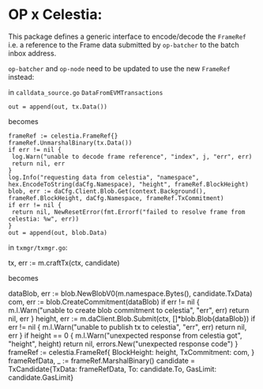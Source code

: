 OP x Celestia:
==============

This package defines a generic interface to encode/decode the `FrameRef` i.e. a
reference to the Frame data submitted by `op-batcher` to the batch inbox
address.

`op-batcher` and `op-node` need to be updated to use the new `FrameRef` instead:

in `calldata_source.go` `DataFromEVMTransactions`

    out = append(out, tx.Data())

becomes

    frameRef := celestia.FrameRef{}
    frameRef.UnmarshalBinary(tx.Data())
    if err != nil {
     log.Warn("unable to decode frame reference", "index", j, "err", err)
     return nil, err
    }
    log.Info("requesting data from celestia", "namespace", hex.EncodeToString(daCfg.Namespace), "height", frameRef.BlockHeight)
    blob, err := daCfg.Client.Blob.Get(context.Background(), frameRef.BlockHeight, daCfg.Namespace, frameRef.TxCommitment)
    if err != nil {
     return nil, NewResetError(fmt.Errorf("failed to resolve frame from celestia: %w", err))
    }
    out = append(out, blob.Data)

in `txmgr/txmgr.go`:

  tx, err := m.craftTx(ctx, candidate)

becomes

  dataBlob, err := blob.NewBlobV0(m.namespace.Bytes(), candidate.TxData)
  com, err := blob.CreateCommitment(dataBlob)
  if err != nil {
   m.l.Warn("unable to create blob commitment to celestia", "err", err)
   return nil, err
  }
  height, err := m.daClient.Blob.Submit(ctx, []*blob.Blob{dataBlob})
  if err != nil {
   m.l.Warn("unable to publish tx to celestia", "err", err)
   return nil, err
  }
  if height == 0 {
   m.l.Warn("unexpected response from celestia got", "height", height)
   return nil, errors.New("unexpected response code")
  }
  frameRef := celestia.FrameRef{
   BlockHeight: height,
   TxCommitment: com,
  }
  frameRefData, _ := frameRef.MarshalBinary()
  candidate = TxCandidate{TxData: frameRefData, To: candidate.To, GasLimit: candidate.GasLimit}

